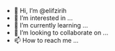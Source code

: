 - 👋 Hi, I’m @elifzirih
- 👀 I’m interested in ...
- 🌱 I’m currently learning ...
- 💞️ I’m looking to collaborate on ...
- 📫 How to reach me ...

<!---
elifzirih/elifzirih is a ✨ special ✨ repository because its `README.md` (this file) appears on your GitHub profile.
You can click the Preview link to take a look at your changes.
--->
